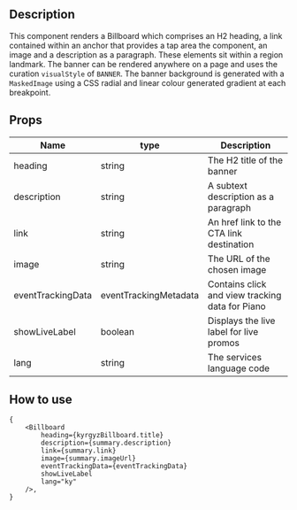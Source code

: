 ## Description

This component renders a Billboard which comprises an H2 heading, a link contained within an anchor that provides a tap area the component, an image and a description as a paragraph. These elements sit within a region landmark. The banner can be rendered anywhere on a page and uses the curation `visualStyle` of `BANNER`. The banner background is generated with a `MaskedImage` using a CSS radial and linear colour generated gradient at each breakpoint.

## Props

| Name                 | type                   | Description                                    |
| ---------------------| -----------------------| -----------------------------------------------|
| heading              | string                 | The H2 title of the banner                     |
| description          | string                 | A subtext description as a paragraph           |
| link                 | string                 | An href link to the CTA link destination       |
| image                | string                 | The URL of the chosen image                    |
| eventTrackingData    | eventTrackingMetadata  | Contains click and view tracking data for Piano|
| showLiveLabel        | boolean                | Displays the live label for live promos        |
| lang                 | string                 | The services language code                     |
## How to use

```tsx
{
    <Billboard
        heading={kyrgyzBillboard.title}
        description={summary.description}
        link={summary.link}
        image={summary.imageUrl}
        eventTrackingData={eventTrackingData}
        showLiveLabel
        lang="ky"
    />,
}
```
